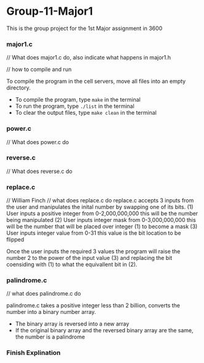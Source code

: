 # Group-11-Major1
This is the group project for the 1st Major assignment in 3600

### major1.c ###
// What does major1.c do, also indicate what happens in major1.h


// how to compile and run

To compile the program in the cell servers, move all files into an empty directory.
  - To compile the program, type `make` in the terminal
  - To run the program, type `./list` in the terminal
  - To clear the output files, type `make clean` in the terminal

### power.c ###
// What does power.c do

### reverse.c ###
// What does reverse.c do

### replace.c ###
// William Finch
// what does replace.c do
replace.c accepts 3 inputs from the user and manipulates the inital number by swapping one of its bits.
(1) User inputs a positive integer from 0-2,000,000,000 this will be the number being manipulated
(2) User inputs integer mask from 0-3,000,000,000 this will be the number that will be placed over integer (1) to become a mask
(3) User inputs integer value from 0-31 this value is the bit location to be flipped

Once the user inputs the required 3 values the program will raise the number 2 to the power of the input value (3) and replacing the bit coensiding with (1) to what the equivallent bit in (2).

### palindrome.c ###
// what does palindrome.c do

palindrome.c takes a positive integer less than 2 billion, converts the number into a binary number array.
  - The binary array is reversed into a new array
  - If the original binary array and the reversed binary array are the same, the number is a palindrome

### Finish Explination ###

